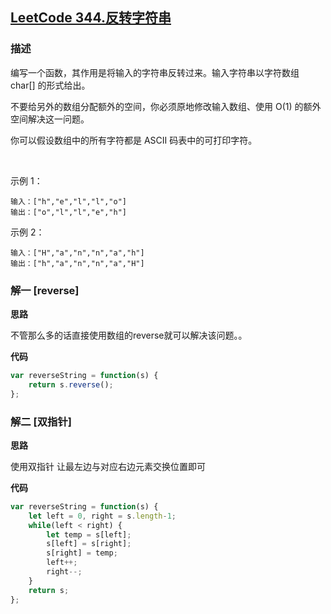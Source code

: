 ## [LeetCode 344.反转字符串](https://leetcode-cn.com/problems/reverse-string)
### 描述

编写一个函数，其作用是将输入的字符串反转过来。输入字符串以字符数组 char[] 的形式给出。

不要给另外的数组分配额外的空间，你必须原地修改输入数组、使用 O(1) 的额外空间解决这一问题。

你可以假设数组中的所有字符都是 ASCII 码表中的可打印字符。

 

示例 1：
```
输入：["h","e","l","l","o"]
输出：["o","l","l","e","h"]
```
示例 2：
```
输入：["H","a","n","n","a","h"]
输出：["h","a","n","n","a","H"]
```

### 解一 [reverse]
**思路**

不管那么多的话直接使用数组的reverse就可以解决该问题。。

**代码**
```Javascript 
var reverseString = function(s) {
    return s.reverse();
};
```

### 解二 [双指针]
**思路**

使用双指针 让最左边与对应右边元素交换位置即可

**代码**
```Javascript 
var reverseString = function(s) {
    let left = 0, right = s.length-1;
    while(left < right) {
        let temp = s[left];
        s[left] = s[right];
        s[right] = temp;
        left++;
        right--;
    }
    return s;
};
```

